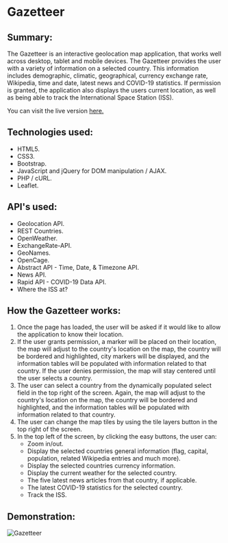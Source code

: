 # Gazetteer

## Summary:

The Gazetteer is an interactive geolocation map application, that works well across desktop, tablet and mobile devices. The Gazetteer provides the user with a variety of information on a selected country. This information includes demographic, climatic, geographical, currency exchange rate, Wikipedia, time and date, latest news and COVID-19 statistics. If permission is granted, the application also displays the users current location, as well as being able to track the International Space Station (ISS).

You can visit the live version [here.](https://gazetteer.samwelsh.co.uk/)

## Technologies used:

* HTML5.
* CSS3.
* Bootstrap.
* JavaScript and jQuery for DOM manipulation / AJAX.
* PHP / cURL.
* Leaflet.

## API's used:

* Geolocation API.
* REST Countries.
* OpenWeather.
* ExchangeRate-API.
* GeoNames.
* OpenCage.
* Abstract API - Time, Date, & Timezone API.
* News API.
* Rapid API - COVID-19 Data API.
* Where the ISS at?

## How the Gazetteer works:

1. Once the page has loaded, the user will be asked if it would like to allow the application to know their location.
2. If the user grants permission, a marker will be placed on their location, the map will adjust to the country's location on the map, the country will be bordered and highlighted, city markers will be displayed, and the information tables will be populated with information related to that country. If the user denies permission, the map will stay centered until the user selects a country.
3. The user can select a country from the dynamically populated select field in the top right of the screen. Again, the map will adjust to the country's location on the map, the country will be bordered and highlighted, and the information tables will be populated with information related to that country.
4. The user can change the map tiles by using the tile layers button in the top right of the screen.
5. In the top left of the screen, by clicking the easy buttons, the user can:
    * Zoom in/out.
    * Display the selected countries general information (flag, capital, population, related Wikipedia entries and much more).
    * Display the selected countries currency information.
    * Display the current weather for the selected country.
    * The five latest news articles from that country, if applicable.
    * The latest COVID-19 statistics for the selected country.
    * Track the ISS.

## Demonstration:

![Gazetteer](https://user-images.githubusercontent.com/69762070/110307806-3e12c800-7ff7-11eb-8b9b-9993ae59a0e3.gif)   
    
